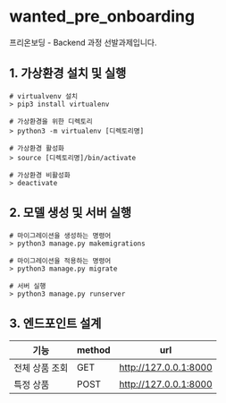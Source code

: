 # wanted_pre_onboarding
프리온보딩 - Backend 과정 선발과제입니다.

## 1. 가상환경 설치 및 실행
```shell
# virtualvenv 설치
> pip3 install virtualenv

# 가상환경을 위한 디렉토리
> python3 -m virtualenv [디렉토리명]

# 가상환경 활성화
> source [디렉토리명]/bin/activate

# 가상환경 비활성화
> deactivate
```

## 2. 모델 생성 및 서버 실행
```shell
# 마이그레이션을 생성하는 명령어
> python3 manage.py makemigrations

# 마이그레이션을 적용하는 명령어
> python3 manage.py migrate

# 서버 실행
> python3 manage.py runserver
```

## 3. 엔드포인트 설계
| 기능 | method | url |
|------|---|---|
| 전체 상품 조회 | GET | http://127.0.0.1:8000 |
| 특정 상품  | POST | http://127.0.0.1:8000 |

